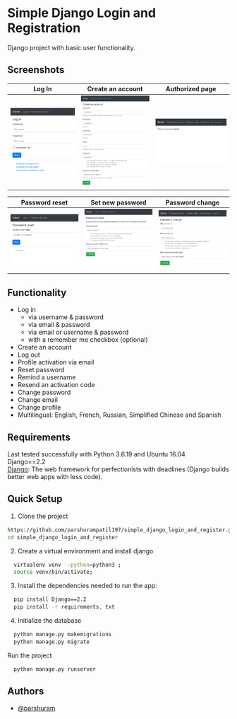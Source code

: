 # Simple Django Login and Registration

Django project with basic user functionality.

## Screenshots

| Log In | Create an account | Authorized page |
| -------|--------------|-----------------|
| <img src="./screenshots/login.png" width="200"> | <img src="./screenshots/create_an_account.png" width="200"> | <img src="./screenshots/authorized_page.png" width="200"> |

| Password reset | Set new password | Password change |
| ---------------|------------------|-----------------|
| <img src="./screenshots/password_reset.png" width="200"> | <img src="./screenshots/set_new_password.png" width="200"> | <img src="./screenshots/password_change.png" width="200"> |

## Functionality

- Log in
    - via username & password
    - via email & password
    - via email or username & password
    - with a remember me checkbox (optional)
- Create an account
- Log out
- Profile activation via email
- Reset password
- Remind a username
- Resend an activation code
- Change password
- Change email
- Change profile
- Multilingual: English, French, Russian, Simplified Chinese and Spanish


## Requirements

Last tested successfully with Python 3.6.19 and Ubuntu 16.04\
Django==2.2\
[Django](https://www.djangoproject.com/): The web framework for perfectionists with deadlines (Django builds better web apps with less code).


## Quick Setup

1. Clone the project
```bash
https://github.com/parshurampatil197/simple_django_login_and_register.git
cd simple_django_login_and_register

```

2. Create a virtual environment and install django

```bash
  virtualenv venv --python=python3 ; 
  source venv/bin/activate; 

```

3. Install the dependencies needed to run the app:
```bash
  pip install Django==2.2
  pip install -r requirements. txt 

```


4. Initialize the database

```bash
  python manage.py makemigrations
  python manage.py migrate

```




Run the project

```bash
  python manage.py runserver

```

## Authors

- [@parshuram](https://github.com/parshurampatil197)
